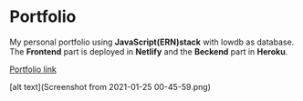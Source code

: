 # Portfolio
My personal portfolio using **JavaScript(ERN)stack** with lowdb as database.
The **Frontend** part is deployed in **Netlify** and the **Beckend** part in **Heroku**.


[Portfolio link](https://abhishekpanigrahiportfolio.netlify.app/)

[alt text](Screenshot from 2021-01-25 00-45-59.png)
